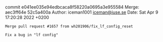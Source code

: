 commit e041ee035e94edbcaca8f58220a0695a3e955584
Merge: aec3ff64e 52c5a400a
Author: iceman1001 <iceman@iuse.se>
Date:   Sat Apr 9 17:20:28 2022 +0200

    Merge pull request #1657 from wh201906/fix_lf_config_reset
    
    Fix a bug in "lf config"

